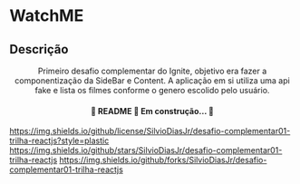 # WatchME

## Descrição

<p align="center">
  Primeiro desafio complementar do Ignite, objetivo era fazer a componentização da SideBar e Content.
  A aplicação em si utiliza uma api fake e lista os filmes conforme o genero escolido pelo usuário.
</p>

<h4 align="center"> 
	🚧  README 🚀 Em construção...  🚧
</h4>

https://img.shields.io/github/license/SilvioDiasJr/desafio-complementar01-trilha-reactjs?style=plastic
https://img.shields.io/github/stars/SilvioDiasJr/desafio-complementar01-trilha-reactjs
https://img.shields.io/github/forks/SilvioDiasJr/desafio-complementar01-trilha-reactjs